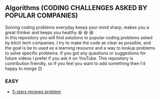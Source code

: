 ## Algorithms (CODING CHALLENGES ASKED BY POPULAR COMPANIES)

Solving coding problems everyday keeps your mind sharp, makes you a great thinker and keeps you healthy :satisfied: :satisfied: :satisfied: <br>
In this repository you will find solutions to pupular coding problems asked by bitch tech companies. I try to make the code as clear as possible, and the goal is be to used as a learning resource and a way to lookup problems to solve specific problems. 
If you got any questions or suggestions for future videos I prefer if you ask it on YouTube. This repository is contribution friendly, so if you feel you want to add something then I'd happy to merge :blush:



### EASY  
- [5-stars reviews problem](https://github.com/yonahgraphics/Data-Structures-and-Algorithms/blob/master/EASY/5-stars%20reviews%20problem.py)

